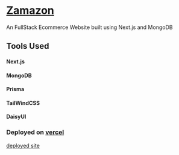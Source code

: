 # [Zamazon](https://zamazon-rho.vercel.app/)

An FullStack Ecommerce Website built using Next.js and MongoDB

## Tools Used
#### Next.js
#### MongoDB
#### Prisma
#### TailWindCSS
#### DaisyUI

### Deployed on [vercel](https://vercel.com/new?utm_medium=default-template&filter=next.js&utm_source=create-next-app&utm_campaign=create-next-app-readme)
[deployed site](https://zamazon-rho.vercel.app/)
